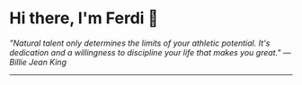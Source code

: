 <h1>Hi there, I'm Ferdi 👋</h1>

<p><em>
  "Natural talent only determines the limits of your athletic potential. It's dedication and a willingness to discipline your life that makes you great." — Billie Jean King
</em></p>

---
